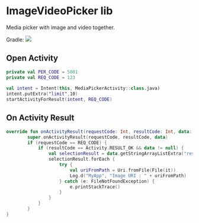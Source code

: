 # ImageVideoPicker lib
Media picker with image and video together.

Gradle:
[![](https://jitpack.io/v/android76solulab/ImageVideoPicker.svg)](https://jitpack.io/#android76solulab/ImageVideoPicker)


## Open Activity
```kotlin
private val PER_CODE = 5001
private val REQ_CODE = 123
                
val intent = Intent(this, MediaPickerActivity::class.java)
intent.putExtra("limit",10)
startActivityForResult(intent, REQ_CODE)
```

## On Activity Result
```kotlin
override fun onActivityResult(requestCode: Int, resultCode: Int, data: Intent?) {
        super.onActivityResult(requestCode, resultCode, data)
        if (requestCode == REQ_CODE) {
            if (resultCode == Activity.RESULT_OK && data != null) {
                val selectionResult = data.getStringArrayListExtra("result")
                selectionResult.forEach {
                    try {
                        val uriFromPath = Uri.fromFile(File(it))
                        Log.d("MyApp", "Image URI : " + uriFromPath)
                    } catch (e: FileNotFoundException) {
                        e.printStackTrace()
                    }
                }
            }
        }
}
```


                